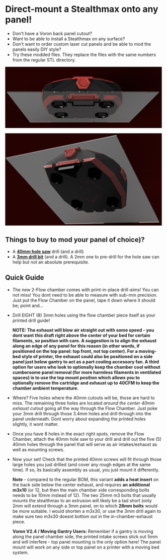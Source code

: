 # Direct-mount a Stealthmax onto any panel!

* Don't have a Voron back panel cutout?
* Want to be able to install a Stealthmax on any surface?
* Don't want to order custom laser cut panels and be able to mod the panels easily DIY style?
* Try these modded files. They replace the files with the same numbers from the regular STL directory. 

![Panel_Mount_1](/assets/renders/dopm1.png)

![Panel_Mount_2](/assets/renders/dopm2.png)

## Things to buy to mod your panel of choice)?
- A **[40mm hole saw](https://s.click.aliexpress.com/e/_oEo5amR)** drill (and a drill)
- A **[3mm drill bit](https://s.click.aliexpress.com/e/_onEwfxl)** (and a drill). A 2mm one to pre-drill for the hole saw can help but not an absolute prerequisite.

## Quick Guide
* The new 2-Flow chamber comes with print-in-place drill-aims! You can not miss! You dont need to be able to measure with sub-mm precision. Just put the Flow Chamber on the panel, tape it down where it should be; point and...
* Drill EIGHT (8) 3mm holes using the flow chamber piece itself as your printed drill guide!

  **NOTE: The exhaust will blow air straight out with some speed - you dont want this draft right above the center of your bed for certain filaments, so position with care.
  A suggestion is to align the exhaust along an edge of any panel for this reason (in other words, if positioned on the top panel: top front, not top center). For a moving-bed style of printer, the exhaust could also be positioned on a side panel just below gantry to act as a part cooling accessory fan. A third option for users who look to optionally keep the chamber cool without cumbersome panel removal (for more harmless filaments in ventilated spaces) is to use the top mount position which allows you to optionally remove the cartridge and exhaust up to 40CFM to keep the chamber ambient temperature.** 
* Where? Five holes where the 40mm cutouts will be, those are hard to miss. The remaining three holes are located _around the center 40mm exhaust cutout_ going all the way through the Flow Chamber. Just poke your 3mm drill through those 3.4mm holes and drill through into the panel underneath. Dont worry about expanding the printed holes slightly, it wont matter.
* Once you have 8 holes in the exact right spots, remove the Flow Chamber, attach the 40mm hole saw to your drill and drill out the five (5) 40mm holes through the panel that will serve as air intakes/exhaust as well as mounting screws.
* Now your set! Check that the printed 40mm screws will fit through those large holes you just drilled (and cover any rough edges at the same time). If so, its basically assembly as usual, you just mount it differently.


  **Note** - compared to the regular BOM, this variant **adds a heat insert** on the back side below the center exhaust, and requires **an additional m3x10** (or 12, but then the main chamber side corresponding bolts needs to be 10mm instead of 12). The two 25mm m3 bolts that usually mounts the stealthmax to an extrusion will likely be a tad short (only 2mm will extend through a 3mm panel, on to which **28mm bolts** would be more suitable. I would shorten a m3x30, or use the 3mm drill again to make sure two m3x30 doesnt bottom out in the in-chamber-exhaust piece.

  **Voron V2.4 / Moving Gantry Users:** Remember if a gantry is moving along the panel chamber side, the printed intake screws stick out 5mm and will interfere - top panel mounting is the only option here! The panel mount
 will work on any side or top panel on a printer with a moving bed system.
